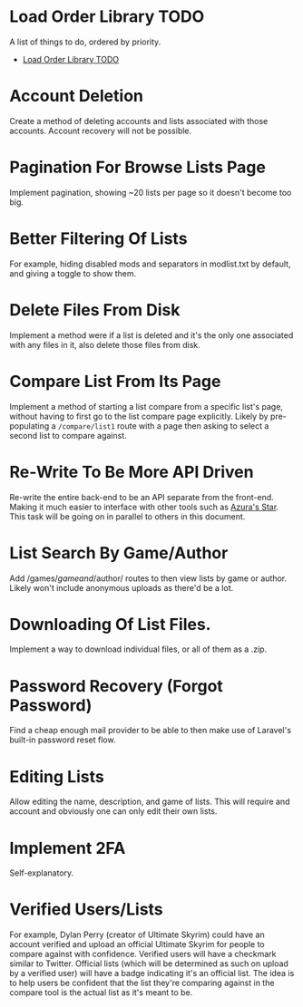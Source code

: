 # Load Order Library TODO

A list of things to do, ordered by priority.

<!-- TOC -->

- [Load Order Library TODO](#load-order-library-todo)

<!-- /TOC -->

# Account Deletion
Create a method of deleting accounts and lists associated with those accounts. Account recovery will not be possible.

# Pagination For Browse Lists Page
Implement pagination, showing ~20 lists per page so it doesn't become too big.

# Better Filtering Of Lists
For example, hiding disabled mods and separators in modlist.txt by default, and giving a toggle to show them.

# Delete Files From Disk
Implement a method were if a list is deleted and it's the only one associated with any files in it, also delete those files from disk.

# Compare List From Its Page
Implement a method of starting a list compare from a specific list's page, without having to first go to the list compare page explicitly. Likely by pre-populating a `/compare/list1` route with a page then asking to select a second list to compare against.

# Re-Write To Be More API Driven
Re-write the entire back-end to be an API separate from the front-end. Making it much easier to interface with other tools such as [Azura's Star](https://github.com/RingComics/azuras-start). This task will be going on in parallel to others in this document.

# List Search By Game/Author
Add /games/$game and /$author/ routes to then view lists by game or author. Likely won't include anonymous uploads as there'd be a lot.

# Downloading Of List Files.
Implement a way to download individual files, or all of them as a .zip.

# Password Recovery (Forgot Password)
Find a cheap enough mail provider to be able to then make use of Laravel's built-in password reset flow.

# Editing Lists
Allow editing the name, description, and game of lists. This will require and account and obviously one can only edit their own lists.

# Implement 2FA
Self-explanatory.

# Verified Users/Lists
For example, Dylan Perry (creator of Ultimate Skyrim) could have an account verified and upload an official Ultimate Skyrim for people to compare against with confidence. Verified users will have a checkmark similar to Twitter. Official lists (which will be determined as such on upload by a verified user) will have a badge indicating it's an official list. The idea is to help users be confident that the list they're comparing against in the compare tool is the actual list as it's meant to be.
